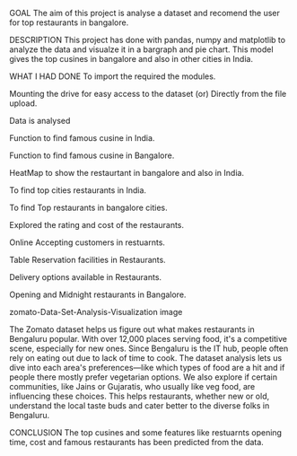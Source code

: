 GOAL
The aim of this project is analyse a dataset and recomend the user for top restaurants in bangalore.

DESCRIPTION
This project has done with pandas, numpy and matplotlib to analyze the data and visualze it in a bargraph and pie chart. This model gives the top cusines in bangalore and also in other cities in India.

WHAT I HAD DONE
To import the required the modules.

Mounting the drive for easy access to the dataset (or) Directly from the file upload.

Data is analysed

Function to find famous cusine in India.

Function to find famous cusine in Bangalore.

HeatMap to show the restaurtant in bangalore and also in India.

To find top cities restaurants in India.

To find Top restaurants in bangalore cities.

Explored the rating and cost of the restaurants.

Online Accepting customers in restuarnts.

Table Reservation facilities in Restaurants.

Delivery options available in Restaurants.

Opening and Midnight restaurants in Bangalore.

zomato-Data-Set-Analysis-Visualization
image

The Zomato dataset helps us figure out what makes restaurants in Bengaluru popular. With over 12,000 places serving food, it's a competitive scene, especially for new ones. Since Bengaluru is the IT hub, people often rely on eating out due to lack of time to cook. The dataset analysis lets us dive into each area's preferences—like which types of food are a hit and if people there mostly prefer vegetarian options. We also explore if certain communities, like Jains or Gujaratis, who usually like veg food, are influencing these choices. This helps restaurants, whether new or old, understand the local taste buds and cater better to the diverse folks in Bengaluru.

CONCLUSION
The top cusines and some features like restuarnts opening time, cost and famous restaurants has been predicted from the data.
